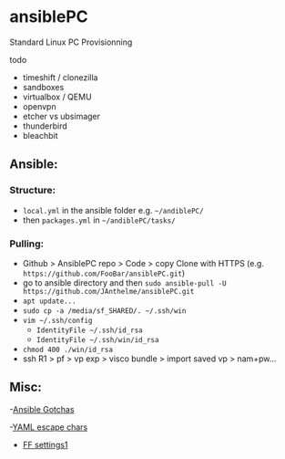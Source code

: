 # ansiblePC
Standard Linux PC Provisionning

todo 
- timeshift / clonezilla
- sandboxes
- virtualbox / QEMU
- openvpn
- etcher vs ubsimager
- thunderbird
- bleachbit

## Ansible:
### Structure:
- `local.yml` in the ansible folder e.g. `~/andiblePC/`
- then `packages.yml` in `~/andiblePC/tasks/`

### Pulling:
-   Github > AnsiblePC repo > Code > copy Clone with HTTPS (e.g. `https://github.com/FooBar/ansiblePC.git`)
-   go to ansible directory and then `sudo ansible-pull -U https://github.com/JAnthelme/ansiblePC.git`
-   `apt update...`
-   `sudo cp -a /media/sf_SHARED/. ~/.ssh/win`
-    `vim ~/.ssh/config`
      - `IdentityFile ~/.ssh/id_rsa`
      - `IdentityFile ~/.ssh/win/id_rsa`
- `chmod 400 ./win/id_rsa`
- ssh R1 > pf > vp exp > visco bundle > import saved vp > nam+pw...

## Misc:
-[Ansible Gotchas](https://docs.ansible.com/ansible/latest/reference_appendices/YAMLSyntax.html#gotchas)

-[YAML escape chars](https://yaml.org/spec/1.2.2/#57-escaped-characters)

- [FF settings1](https://privacyinternational.org/guide-step/4330/firefox-adjusting-settings-enhance-your-online-privacy)

